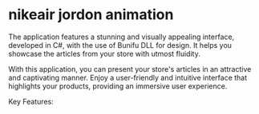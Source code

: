﻿# nikeair jordon animation
 
The application features a stunning and visually appealing interface, developed in C#, with the use of Bunifu DLL for design. It helps you showcase the articles from your store with utmost fluidity.

With this application, you can present your store's articles in an attractive and captivating manner. Enjoy a user-friendly and intuitive interface that highlights your products, providing an immersive user experience.

Key Features:

